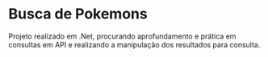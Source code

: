 # Busca de Pokemons
Projeto realizado em .Net, procurando aprofundamento e prática em consultas em API e realizando a manipulação dos resultados para consulta.
